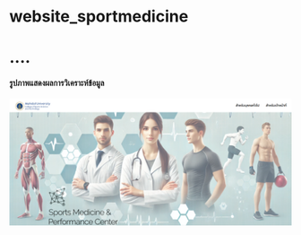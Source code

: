 # website_sportmedicine
<h1>....</h1>

<h4>รูปภาพแสดงผลการวิเคราะห์ข้อมูล</h4>
<img src=https://github.com/ffixxpp/website_sportmedicine/blob/main/%E0%B8%A3%E0%B8%B9%E0%B8%9B%E0%B8%A0%E0%B8%B2%E0%B8%9E%E0%B8%AB%E0%B8%99%E0%B9%89%E0%B8%B2%E0%B8%88%E0%B8%AD%E0%B9%81%E0%B8%AA%E0%B8%94%E0%B8%87%E0%B8%9C%E0%B8%A5%E0%B9%80%E0%B8%A7%E0%B9%87%E0%B8%9A%E0%B9%84%E0%B8%8B%E0%B8%95%E0%B9%8C1.png>
<img src=>
<img src=>
<img src=>










